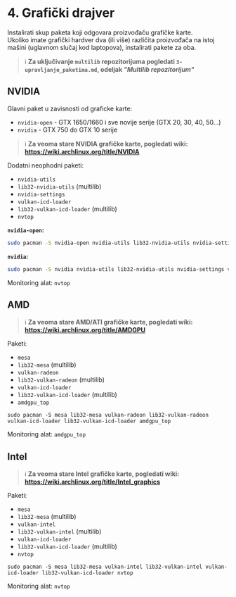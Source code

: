 # 4. Grafički drajver

Instalirati skup paketa koji odgovara proizvođaču grafičke karte.  
Ukoliko imate grafički hardver dva (ili više) različita proizvođača na istoj mašini (uglavnom slučaj kod laptopova), instalirati pakete za oba.

> ℹ️ **Za uključivanje `multilib` repozitorijuma pogledati `3-upravljanje_paketima.md`, odeljak *"Multilib repozitorijum"***

## NVIDIA
Glavni paket u zavisnosti od graficke karte:
- `nvidia-open` - GTX 1650/1660 i sve novije serije (GTX 20, 30, 40, 50...)
- `nvidia` - GTX 750 do GTX 10 serije

> ℹ️ **Za veoma stare NVIDIA grafičke karte, pogledati wiki: https://wiki.archlinux.org/title/NVIDIA**  

Dodatni neophodni paketi:
- `nvidia-utils`
- `lib32-nvidia-utils` (multilib)
- `nvidia-settings`
- `vulkan-icd-loader`
- `lib32-vulkan-icd-loader` (multilib)
- `nvtop`

**`nvidia-open`:**
```sh
sudo pacman -S nvidia-open nvidia-utils lib32-nvidia-utils nvidia-settings vulkan-icd-loader lib32-vulkan-icd-loader nvtop
```

**`nvidia`:**
```sh
sudo pacman -S nvidia nvidia-utils lib32-nvidia-utils nvidia-settings vulkan-icd-loader lib32-vulkan-icd-loader nvtop
```

Monitoring alat: `nvtop`


## AMD
> ℹ️ **Za veoma stare AMD/ATI grafičke karte, pogledati wiki: https://wiki.archlinux.org/title/AMDGPU**  

Paketi:
- `mesa`
- `lib32-mesa` (multilib)
- `vulkan-radeon`
- `lib32-vulkan-radeon` (multilib)
- `vulkan-icd-loader`
- `lib32-vulkan-icd-loader` (multilib)
- `amdgpu_top`

```
sudo pacman -S mesa lib32-mesa vulkan-radeon lib32-vulkan-radeon vulkan-icd-loader lib32-vulkan-icd-loader amdgpu_top
```

Monitoring alat: `amdgpu_top`


## Intel
> ℹ️ **Za veoma stare Intel grafičke karte, pogledati wiki: https://wiki.archlinux.org/title/Intel_graphics**  

Paketi:
- `mesa`
- `lib32-mesa` (multilib)
- `vulkan-intel`
- `lib32-vulkan-intel` (multilib)
- `vulkan-icd-loader`
- `lib32-vulkan-icd-loader` (multilib)
- `nvtop`

```
sudo pacman -S mesa lib32-mesa vulkan-intel lib32-vulkan-intel vulkan-icd-loader lib32-vulkan-icd-loader nvtop
```

Monitoring alat: `nvtop`